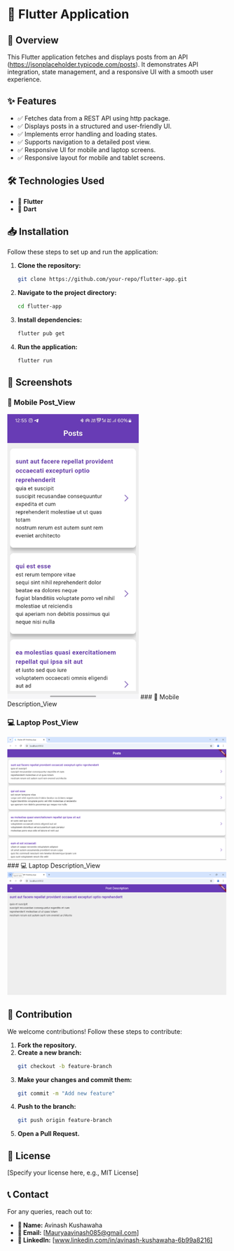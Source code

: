 # 📱 Flutter Application

## 🚀 Overview
This Flutter application fetches and displays posts from an API (https://jsonplaceholder.typicode.com/posts). It demonstrates API integration, state management, and a responsive UI with a smooth user experience.

## ✨ Features
- ✅ Fetches data from a REST API using http package.
- ✅ Displays posts in a structured and user-friendly UI.
- ✅ Implements error handling and loading states.
- ✅ Supports navigation to a detailed post view.
- ✅ Responsive UI for mobile and laptop screens.
- ✅ Responsive layout for mobile and tablet screens.

## 🛠️ Technologies Used
- 🎯 **Flutter**
- 🎯 **Dart**


## 📥 Installation
Follow these steps to set up and run the application:

1. **Clone the repository:**
   ```bash
   git clone https://github.com/your-repo/flutter-app.git
   ```
2. **Navigate to the project directory:**
   ```bash
   cd flutter-app
   ```
3. **Install dependencies:**
   ```bash
   flutter pub get
   ```
4. **Run the application:**
   ```bash
   flutter run
   ```

## 📸 Screenshots
### 📱 Mobile Post_View
<img src="Mobile_PostView.jpg" alt="Mobile Screenshot" width="300px"/>
### 📱 Mobile Description_View
<src="Mobile_description_View.jpg" alt="Mobile Screenshot" width="300px"/>


### 💻 Laptop Post_View
<img src="laptop_post_view.png" alt="Laptop Screenshot" width="500px"/>
### 💻 Laptop Description_View
<img src="laptop_deccription_view.png" alt="Laptop Screenshot" width="500px"/>

## 🤝 Contribution
We welcome contributions! Follow these steps to contribute:

1. **Fork the repository.**
2. **Create a new branch:**
   ```bash
   git checkout -b feature-branch
   ```
3. **Make your changes and commit them:**
   ```bash
   git commit -m "Add new feature"
   ```
4. **Push to the branch:**
   ```bash
   git push origin feature-branch
   ```
5. **Open a Pull Request.**

## 📜 License
[Specify your license here, e.g., MIT License]

## 📞 Contact
For any queries, reach out to:
- **👤 Name:** Avinash Kushawaha
- **📧 Email:** [Mauryaavinash085@gmail.com]
- **🔗 LinkedIn:** [www.linkedin.com/in/avinash-kushawaha-6b99a8216]

